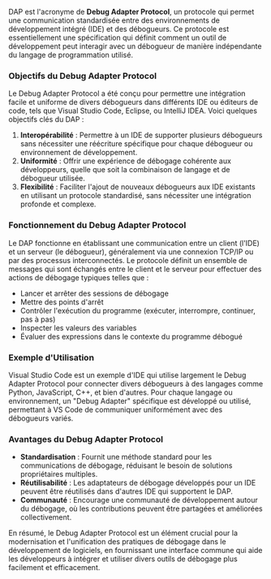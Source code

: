 DAP est l'acronyme de **Debug Adapter Protocol**, un protocole qui permet une communication standardisée entre des environnements de développement intégré (IDE) et des débogueurs. Ce protocole est essentiellement une spécification qui définit comment un outil de développement peut interagir avec un débogueur de manière indépendante du langage de programmation utilisé.

### Objectifs du Debug Adapter Protocol
Le Debug Adapter Protocol a été conçu pour permettre une intégration facile et uniforme de divers débogueurs dans différents IDE ou éditeurs de code, tels que Visual Studio Code, Eclipse, ou IntelliJ IDEA. Voici quelques objectifs clés du DAP :

1. **Interopérabilité** : Permettre à un IDE de supporter plusieurs débogueurs sans nécessiter une réécriture spécifique pour chaque débogueur ou environnement de développement.
2. **Uniformité** : Offrir une expérience de débogage cohérente aux développeurs, quelle que soit la combinaison de langage et de débogueur utilisée.
3. **Flexibilité** : Faciliter l'ajout de nouveaux débogueurs aux IDE existants en utilisant un protocole standardisé, sans nécessiter une intégration profonde et complexe.

### Fonctionnement du Debug Adapter Protocol
Le DAP fonctionne en établissant une communication entre un client (l'IDE) et un serveur (le débogueur), généralement via une connexion TCP/IP ou par des processus interconnectés. Le protocole définit un ensemble de messages qui sont échangés entre le client et le serveur pour effectuer des actions de débogage typiques telles que :

- Lancer et arrêter des sessions de débogage
- Mettre des points d'arrêt
- Contrôler l'exécution du programme (exécuter, interrompre, continuer, pas à pas)
- Inspecter les valeurs des variables
- Évaluer des expressions dans le contexte du programme débogué

### Exemple d'Utilisation
Visual Studio Code est un exemple d'IDE qui utilise largement le Debug Adapter Protocol pour connecter divers débogueurs à des langages comme Python, JavaScript, C++, et bien d'autres. Pour chaque langage ou environnement, un "Debug Adapter" spécifique est développé ou utilisé, permettant à VS Code de communiquer uniformément avec des débogueurs variés.

### Avantages du Debug Adapter Protocol
- **Standardisation** : Fournit une méthode standard pour les communications de débogage, réduisant le besoin de solutions propriétaires multiples.
- **Réutilisabilité** : Les adaptateurs de débogage développés pour un IDE peuvent être réutilisés dans d'autres IDE qui supportent le DAP.
- **Communauté** : Encourage une communauté de développement autour du débogage, où les contributions peuvent être partagées et améliorées collectivement.

En résumé, le Debug Adapter Protocol est un élément crucial pour la modernisation et l'unification des pratiques de débogage dans le développement de logiciels, en fournissant une interface commune qui aide les développeurs à intégrer et utiliser divers outils de débogage plus facilement et efficacement.